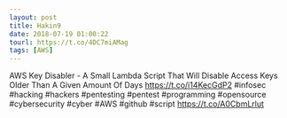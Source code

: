 ```yaml
---
layout: post
title: Hakin9
date: 2018-07-19 01:00:22
tourl: https://t.co/4DC7miAMag
tags: [AWS]
---
```

AWS Key Disabler - A Small Lambda Script That Will Disable Access Keys Older Than A Given Amount Of Days https://t.co/i14KecGdP2 #infosec #hacking #hackers #pentesting #pentest #programming #opensource #cybersecurity #cyber #AWS #github #script https://t.co/A0CbmLrlut
